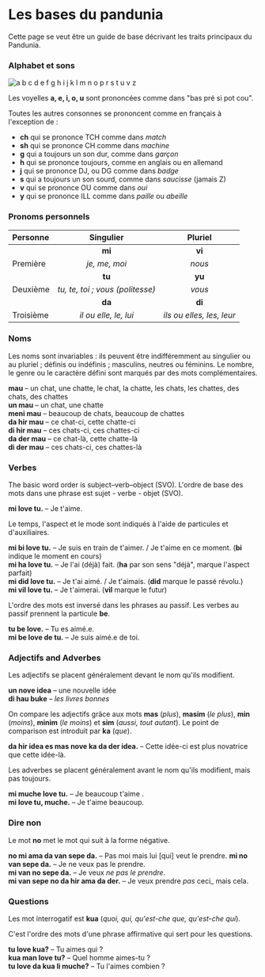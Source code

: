 ﻿# Les bases du pandunia

Cette page se veut être un guide de base décrivant les traits principaux du Pandunia.


### Alphabet et sons

![](http://www.pandunia.info/grafe/ABC.png "a b c d e f g h i j k l m n o p r s t u v z")

Les voyelles **a, e, i, o, u** sont prononcées comme dans "bas pré si pot cou".

Toutes les autres consonnes se prononcent comme en français à l'exception de :



- **ch** qui se prononce  TCH comme dans _match_
- **sh** qui se prononce CH comme dans _machine_
- **g** qui a toujours un son dur, comme dans _garçon_
- **h** qui se prononce toujours, comme en anglais ou en allemand
- **j** qui se prononce DJ, ou DG comme dans _badge_
- **s** qui a toujours un son sourd, comme dans _saucisse_ (jamais Z)
- **v** qui se prononce OU comme dans _oui_
- **y** qui se prononce ILL comme dans _paille_ ou _abeille_


### Pronoms personnels

| Personne | Singulier         | Pluriel      |
|:---------|:-----------------:|:------------:|
|          | **mi**            | **vi**       |
| Première | _je, me, moi_     | _nous_       |
|          | **tu**            | **yu**       |
| Deuxième | _tu, te, toi ; vous (politesse)_ | _vous_ |
|          | **da**            | **di**       |
|Troisième |_il ou elle, le, lui_|_ils ou elles, les, leur_|

### Noms

Les noms sont invariables : ils peuvent être indifféremment au singulier ou au pluriel ; définis ou indéfinis ; masculins, neutres ou féminins.
Le nombre, le genre ou le caractère défini sont marqués par des mots complémentaires.

**mau**
– un chat, une chatte, le chat, la chatte, les chats, les chattes, des chats, des chattes  
**un mau**
– un chat, une chatte  
**meni mau**
– beaucoup de chats, beaucoup de chattes  
**da hir mau**
– ce chat-ci, cette chatte-ci  
**di hir mau**
– ces chats-ci, ces chattes-ci  
**da der mau**
– ce chat-là, cette chatte-là  
**di der mau**
– ces chats-ci, ces chattes-là


### Verbes

The basic word order is subject–verb–object (SVO).
L'ordre de base des mots dans une phrase est sujet - verbe - objet (SVO).

**mi love tu.**
– Je t'aime.

Le temps, l'aspect et le mode sont indiqués à l'aide de particules et d'auxiliaires.

**mi bi love tu.**
– Je suis en train de t'aimer. / Je t'aime en ce moment.
(**bi** indique le moment en cours)  
**mi ha love tu.**
– Je l'ai (déjà) fait.
(**ha** par son sens "déjà", marque l'aspect parfait)  
**mi did love tu.**
– Je t'ai aimé. / Je t'aimais.
(**did** marque le passé révolu.)  
**mi vil love tu.**
– Je t'aimerai.
(**vil** marque le futur)

L'ordre des mots est inversé dans les phrases au passif.
Les verbes au passif prennent la particule
**be**.

**tu be love.**
– Tu es aimé.e.  
**mi be love de tu.**
– Je suis aimé.e de toi.


### Adjectifs and Adverbes

Les adjectifs se placent généralement devant le nom qu'ils modifient.

**un nove idea**
– une nouvelle idée  
**di hau buke**
– _les livres bonnes_

On compare les adjectifs grâce aux mots
**mas**
(_plus_),
**masim**
(_le plus_),
**min**
(_moins_),
**minim**
(_le moins_) et
**sim**
(_aussi, tout autant_).
Le point de comparison est introduit par
**ka**
(_que_).

**da hir idea es mas nove ka da der idea.**
– Cette idée-ci est plus novatrice que cette idée-là.

Les adverbes se placent généralement avant le nom qu'ils modifient, mais pas toujours.

**mi muche love tu.**
– Je beaucoup t'aime .  
**mi love tu, muche.**
– Je t'aime beaucoup.


### Dire non

Le mot **no** met le mot qui suit à la forme négative.

**no mi ama da van sepe da.**
– Pas moi mais lui [qui] veut le prendre.
**mi no van sepe da.**
– Je ne veux pas le prendre.  
**mi van no sepe da.**
– Je veux _ne pas le prendre_.  
**mi van sepe no da hir ama da der.**
– Je veux prendre _pas_ ceci_ mais cela.


### Questions

Les mot interrogatif est
**kua**
(_quoi, qui, qu'est-che que, qu'est-che qui_).

C'est l'ordre des mots d'une phrase affirmative qui sert pour les questions.

**tu love kua?**
– Tu aimes qui ?  
**kua man love tu?**
– Quel homme aimes-tu ?  
**tu love da kua li muche?**
– Tu l'aimes combien ?

